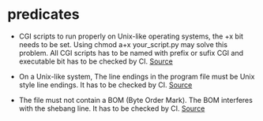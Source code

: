 # predicates

- CGI scripts to run properly on Unix-like operating systems, the +x bit needs to be set. Using chmod a+x your_script.py may solve this problem. All CGI scripts has to be named with prefix or sufix CGI and executable bit has to be checked by CI. [Source](https://docs.python.org/2/howto/webservers.html)

- On a Unix-like system, The line endings in the program file must be Unix style line endings. It has to be checked by CI. [Source](https://docs.python.org/2/howto/webservers.html)

- The file must not contain a BOM (Byte Order Mark).  The BOM interferes with the shebang line. It has to be checked by CI. [Source](https://docs.python.org/2/howto/webservers.html)
